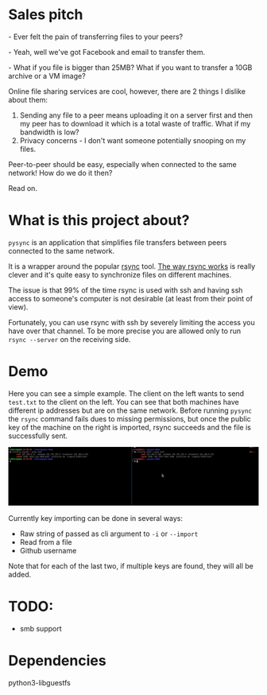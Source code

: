 # Sales pitch

\- Ever felt the pain of transferring files to your peers?

\- Yeah, well we've got Facebook and email to transfer them.

\- What if you file is bigger than 25MB? What if you want to transfer a 10GB archive or a VM image?

Online file sharing services are cool, however, there are 2 things I dislike about them:
1. Sending any file to a peer means uploading it on a server first and then my peer has to download it which is a total waste of traffic. What if my bandwidth is low?
2. Privacy concerns - I don't want someone potentially snooping on my files.

Peer-to-peer should be easy, especially when connected to the same network! How do we do it then?

Read on.

# What is this project about?
`pysync` is an application that simplifies file transfers between peers connected to the same network.

It is a wrapper around the popular [rsync](https://en.wikipedia.org/wiki/Rsync) tool.
[The way rsync works](https://rsync.samba.org/how-rsync-works.html) is really clever and it's quite easy to synchronize files on different machines.

The issue is that 99% of the time rsync is used with ssh and having ssh access to someone's computer is not desirable (at least from their point of view).

Fortunately, you can use rsync with ssh by severely limiting the access you have over that channel.
To be more precise you are allowed only to run `rsync --server` on the receiving side.

# Demo

Here you can see a simple example. The client on the left wants to send `test.txt` to the client on the left. You can see that both machines have different ip addresses but are on the same network. Before running `pysync` the `rsync` command fails dues to missing permissions, but once the public key of the machine on the right is imported, rsync succeeds and the file is  successfully sent.

![](./pysync-demo.gif)

Currently key importing can be done in several ways:
- Raw string of passed as cli argument to `-i` or `--import`
- Read from a file
- Github username

Note that for each of the last two, if multiple keys are found, they will all be added.

# TODO:
- smb support
# Dependencies

python3-libguestfs
